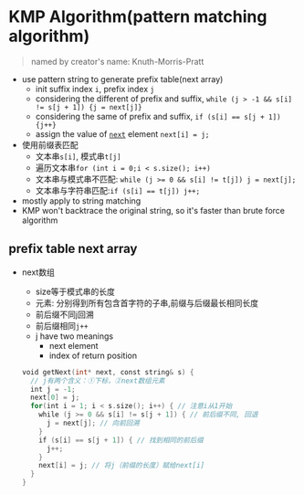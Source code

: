 # KMP Algorithm(pattern matching algorithm)

> named by creator's name: Knuth-Morris-Pratt

- use pattern string to generate prefix table(next array)
  - init suffix index `i`, prefix index `j`
  - considering the different of prefix and suffix, `while (j > -1 && s[i] != s[j + 1]) {j = next[j]}`
  - considering the same of prefix and suffix, `if (s[i] == s[j + 1]) {j++}`
  - assign the value of [`next`](#prefix-table-next-array) element `next[i] = j;`
- 使用前缀表匹配
  - 文本串`s[i]`, 模式串`t[j]`
  - 遍历文本串`for (int i = 0;i < s.size(); i++)`
  - 文本串与模式串不匹配: `while (j >= 0 && s[i] != t[j]) j = next[j];`
  - 文本串与字符串匹配:`if (s[i] == t[j]) j++;`
- mostly apply to string matching
- KMP won't backtrace the original string, so it's faster than brute force algorithm

## prefix table next array

- next数组
  - size等于模式串的长度
  - 元素: 分别得到所有包含首字符的子串,前缀与后缀最长相同长度
  - 前后缀不同j回溯
  - 前后缀相同`j++`
  - j have two meanings
    - next element
    - index of return position

  ```c++
  void getNext(int* next, const string& s) {
    // j有两个含义：①下标，②next数组元素
    int j = -1;
    next[0] = j;
    for(int i = 1; i < s.size(); i++) { // 注意i从1开始
      while (j >= 0 && s[i] != s[j + 1]) { // 前后缀不同, 回退
        j = next[j]; // 向前回溯
      }
      if (s[i] == s[j + 1]) { // 找到相同的前后缀
        j++;
      }
      next[i] = j; // 将j（前缀的长度）赋给next[i]
    }
  }
  ```